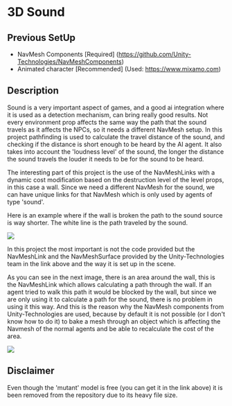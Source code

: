 # 3D Sound

## Previous SetUp

- NavMesh Components [Required] (https://github.com/Unity-Technologies/NavMeshComponents)
- Animated character [Recommended] (Used: https://www.mixamo.com)

## Description

Sound is a very important aspect of games, and a good ai integration where it is used as a detection mechanism, can bring really good results. Not every environment prop affects the same way the path that the sound travels as it affects the NPCs, so it needs a different NavMesh setup. In this project pathfinding is used to calculate the travel distance of the sound, and checking if the distance is short enough to be heard by the AI agent. It also takes into account the 'loudness level' of the sound, the longer the distance the sound travels the louder it needs to be for the sound to be heard.

The interesting part of this project is the use of the NavMeshLinks with a dynamic cost modification based on the destruction level of the level props, in this case a wall. Since we need a different NavMesh for the sound, we can have unique links for that NavMesh which is only used by agents of type 'sound'.

Here is an example where if the wall is broken the path to the sound source is way shorter. The white line is the path traveled by the sound.

![](https://i.imgur.com/XzjdI1P.gif)

In this project the most important is not the code provided but the NavMeshLink and the NavMeshSurface provided by the Unity-Technologies team in the link above and the way it is set up in the scene.

As you can see in the next image, there is an area around the wall, this is the NavMeshLink which allows calculating a path through the wall. If an agent tried to walk this path it would be blocked by the wall, but since we are only using it to calculate a path for the sound, there is no problem in using it this way. And this is the reason why the NavMesh components from Unity-Technologies are used, because by default it is not possible (or I don't know how to do it) to bake a mesh through an object which is affecting the Navmesh of the normal agents and be able to recalculate the cost of the area.

![](https://i.imgur.com/2BQ2C6y.png)

## Disclaimer

Even though the 'mutant' model is free (you can get it in the link above) it is been removed from the repository due to its heavy file size.